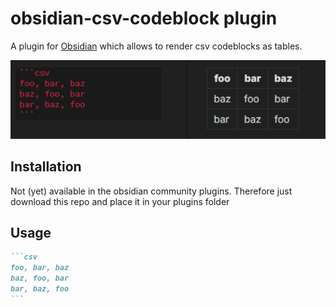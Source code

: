# obsidian-csv-codeblock plugin

A plugin for [Obsidian](https://obsidian.md) which allows to render csv codeblocks as tables.

![Screenshot](https://github.com/m3nix/obsidian-csv-codeblock/raw/main/screenshot.png)


## Installation

Not (yet) available in the obsidian community plugins. Therefore just download this repo and place
it in your plugins folder

## Usage

````markdown
```csv
foo, bar, baz
baz, foo, bar
bar, baz, foo
```
````



